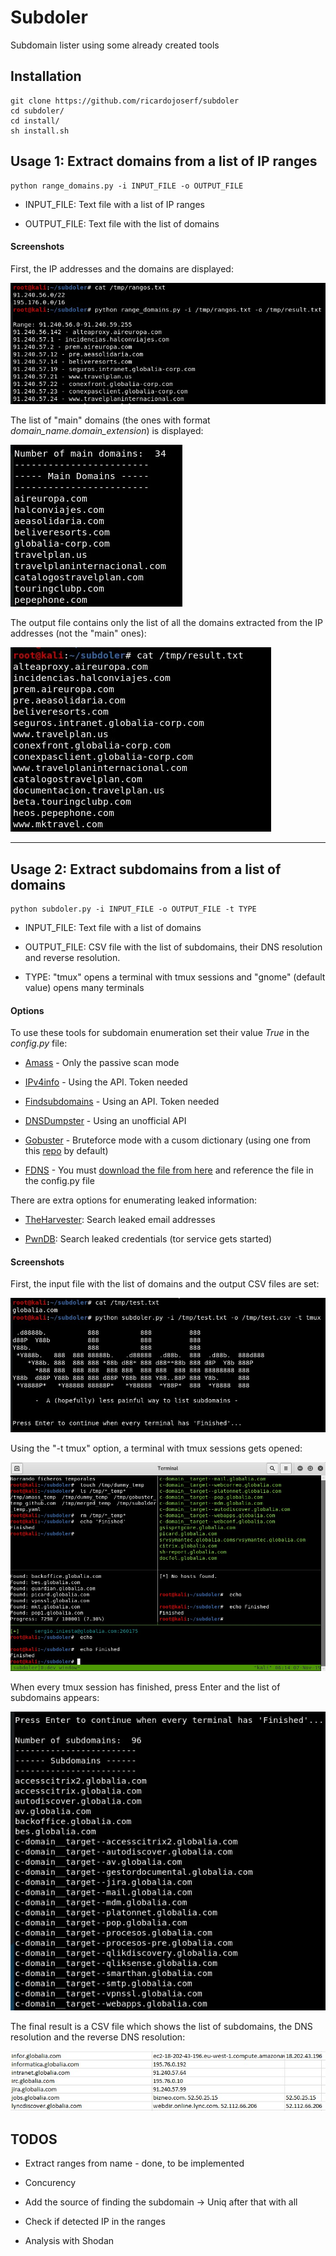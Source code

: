 # Subdoler

Subdomain lister using some already created tools 


## Installation

```
git clone https://github.com/ricardojoserf/subdoler
cd subdoler/
cd install/
sh install.sh
```


## Usage 1: Extract domains from a list of IP ranges

```
python range_domains.py -i INPUT_FILE -o OUTPUT_FILE
```

- INPUT_FILE: Text file with a list of IP ranges

- OUTPUT_FILE: Text file with the list of domains



#### Screenshots

First, the IP addresses and the domains are displayed:

![image](images/image10.jpg)

The list of "main" domains (the ones with format *domain_name.domain_extension*) is displayed:

![image](images/image11.jpg)

The output file contains only the list of all the domains extracted from the IP addresses (not the "main" ones):

![image](images/image12.jpg)



----------------------------------------------------------


## Usage 2: Extract subdomains from a list of domains

```
python subdoler.py -i INPUT_FILE -o OUTPUT_FILE -t TYPE
```

- INPUT_FILE: Text file with a list of domains

- OUTPUT_FILE: CSV file with the list of subdomains, their DNS resolution and reverse resolution.

- TYPE: "tmux" opens a terminal with tmux sessions and "gnome" (default value) opens many terminals


#### Options

To use these tools for subdomain enumeration set their value *True* in the *config.py* file:

- [Amass](https://github.com/OWASP/Amass) - Only the passive scan mode

- [IPv4info](http://ipv4info.com/tools/api/) - Using the API. Token needed

- [Findsubdomains](https://findsubdomains.com/) - Using an API. Token needed

- [DNSDumpster](https://github.com/PaulSec/API-dnsdumpster.com) - Using an unofficial API

- [Gobuster](https://github.com/OJ/gobuster) - Bruteforce mode with a cusom dictionary (using one from this [repo](https://github.com/danielmiessler/SecLists) by default)

- [FDNS](https://opendata.rapid7.com/sonar.fdns_v2/) - You must [download the file from here](https://opendata.rapid7.com/sonar.fdns_v2/) and reference the file in the config.py file


There are extra options for enumerating leaked information:

- [TheHarvester](https://github.com/laramies/theHarvester): Search leaked email addresses

- [PwnDB](https://github.com/davidtavarez/pwndb): Search leaked credentials (tor service gets started)



#### Screenshots

First, the input file with the list of domains and the output CSV files are set:

![image](images/image1.jpg)

Using the "-t tmux" option, a terminal with tmux sessions gets opened:

![image](images/image2.jpg)

When every tmux session has finished, press Enter and the list of subdomains appears:

![image](images/image3.jpg)

The final result is a CSV file which shows the list of subdomains, the DNS resolution and the reverse DNS resolution:

![image](images/image4.jpg)



## TODOS

- Extract ranges from name - done, to be implemented

- Concurency

- Add the source of finding the subdomain -> Uniq after that with all

- Check if detected IP in the ranges

- Analysis with Shodan
